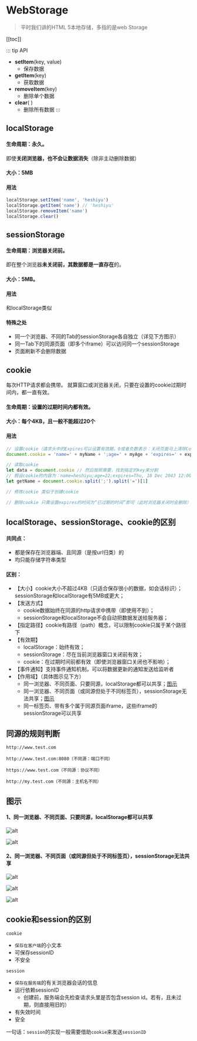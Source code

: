 # WebStorage
> 平时我们讲的HTML 5本地存储，多指的是web Storage

[[toc]]


::: tip
API
 - **setItem**(key, value)
    - 保存数据
 - **getItem**(key)
    - 获取数据
 - **removeItem**(key)
    - 删除单个数据
 - **clear**( )
    - 删除所有数据
:::
<!-- ::: warning
This is a warning
:::

::: danger
This is a dangerous warning
::: -->
## localStorage
#### 生命周期：永久。
即使**关闭浏览器，也不会让数据消失**（除非主动删除数据）

#### 大小：5MB

#### 用法
```js
localStorage.setItem('name', 'heshiyu')
localStorage.getItem('name') // 'heshiyu'
localStorage.removeItem('name')
localStorage.clear()
```

## sessionStorage
#### 生命周期：浏览器关闭前。
即在整个浏览器**未关闭前，其数据都是一直存在**的。

#### 大小：5MB。

#### 用法
和localStorage类似

#### 特殊之处
 - 同一个浏览器、不同的Tab的sessionStorage各自独立（详见下方图示）
 - 同一Tab下的同源页面（即多个iframe）可以访问同一个sessionStorage
 - 页面刷新不会删除数据

## cookie
每次HTTP请求都会携带。
就算窗口或浏览器关闭，只要在设置的cookie过期时间内，都一直有效。

#### 生命周期：设置的过期时间内都有效。

#### 大小：每个4KB，且一般不能超过20个

#### 用法
```js
// 设置cookie（请求头中的Expires可以设置有效期，0或者负数表示：关闭页面马上清除Cookie）
document.cookie = 'name=' + myName + ';age=' + myAge + 'expires=' + exp.toGTMString()

// 读取cookie
let data = document.cookie // 然后按照需要，找到指定的key来分割
// 假设cookie的内容为：name=heshiyu;age=22;expires=Thu, 18 Dec 2043 12:00:00 GMT
let getName = document.cookie.split(';').split('=')[1]

// 修改cookie 类似于创建cookie

// 删除cookie 只需设置expires的时间为“已过期的时间”即可（此时浏览器关闭时会删除）
```

## localStorage、sessionStorage、cookie的区别
#### 共同点：
 - 都是保存在浏览器端、且同源（是按url归类）的
 - 均只能存储字符串类型

#### 区别：
 - 【大小】cookie大小不超过4KB（只适合保存很小的数据，如会话标识）；sessionStorage和localStorage有5MB或更大；
 - 【发送方式】
    - cookie数据始终在同源的http请求中携带（即使用不到）；
    - sessionStorage和localStorage不会自动把数据发送给服务器；
 - 【指定路径】cookie有路径（path）概念，可以限制cookie只属于某个路径下
 - 【有效期】
    - localStorage：始终有效；
    - sessionStorage：尽在当前浏览器窗口关闭前有效；
    - cookie：在过期时间前都有效（即使浏览器窗口关闭也不影响）；
 - 【事件通知】支持事件通知机制，可以将数据更新的通知发送给监听者
 - 【作用域】（具体图示见下方）
    - 同一浏览器、不同页面、只要同源，localStorage都可以共享；[图示](#图示)
    - 同一浏览器、不同页面（或同源但处于不同标签页），sessionStorage无法共享；[图示](#图示)
    - 同一标签页、带有多个属于同源页面iframe，这些iframe的sessionStorage可以共享

 ## 同源的规则判断
 ```
 http://www.test.com

 http://www.test.com:8080（不同源：端口不同）

 https://www.test.com（不同源：协议不同）

 http://my.test.com（不同源：主机名不同）
 ```

## 图示
#### 1、同一浏览器、不同页面、只要同源，localStorage都可以共享
![alt](./img/webStorage-1.png)

![alt](./img/webStorage-2.png)

#### 2、同一浏览器、不同页面（或同源但处于不同标签页），sessionStorage无法共享
![alt](./img/webStorage-3.png)

![alt](./img/webStorage-5.png)

![alt](./img/webStorage-4.png)

## cookie和session的区别
`cookie`
 - `保存在客户端`的小文本
 - 可保存sessionID
 - 不安全
 
`session`
 - `保存在服务端`的有关浏览器会话的信息
 - 运行依赖sessionID
    - 创建前，服务端会先检查请求头里是否包含session id。若有，且未过期，则直接用旧的）
 - 有失效时间
 - 安全

 一句话：`session`的实现一般需要借助`cookie`来发送`sessionID`